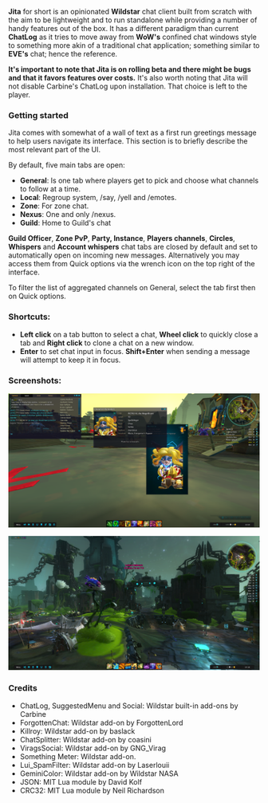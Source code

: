 **Jita** for short is an opinionated **Wildstar** chat client built from scratch with the aim to be lightweight and to run standalone while providing a number of handy features out of the box. It has a different paradigm than current **ChatLog** as it tries to move away from **WoW's** confined chat windows style to something more akin of a traditional chat application; something similar to **EVE's** chat; hence the reference.

**It's important to note that Jita is on rolling beta and there might be bugs and that it favors features over costs.** It's also worth noting that Jita will not disable Carbine's ChatLog upon installation. That choice is left to the player.

### Getting started

Jita comes with somewhat of a wall of text as a first run greetings message to help users navigate its interface. This section is to briefly describe the most relevant part of the UI.

By default, five main tabs are open:

 - **General**: Is one tab where players get to pick and choose what channels to follow at a time. 
 - **Local**: Regroup system, /say, /yell and /emotes.
 - **Zone**: For zone chat. 
 - **Nexus**: One and only /nexus.
 - **Guild**: Home to Guild's chat
 
**Guild Officer**, **Zone PvP**, **Party, Instance**, **Players channels**, **Circles**, **Whispers** and **Account whispers** chat tabs are closed by default and set to automatically open on incoming new messages. Alternatively you may access them from Quick options via the wrench icon on the top right of the interface.

To filter the list of aggregated channels on General, select the tab first then on Quick options.

### Shortcuts:  

- **Left click** on a tab button to select a chat, **Wheel click** to quickly close a tab and **Right click** to clone a chat on a new window.
- **Enter** to set chat input in focus. **Shift+Enter** when sending a message will attempt to keep it in focus.

### Screenshots:  

![screenshot 01](https://raw.githubusercontent.com/Juith/wildstar-jita/master/screenshot01.png)

![screenshot 01](https://raw.githubusercontent.com/Juith/wildstar-jita/master/screenshot02.png)

### Credits

- ChatLog, SuggestedMenu and Social: Wildstar built-in add-ons by Carbine
- ForgottenChat: Wildstar add-on by ForgottenLord
- Killroy: Wildstar add-on by baslack
- ChatSplitter: Wildstar add-on by coasini
- ViragsSocial: Wildstar add-on by GNG_Virag
- Something Meter: Wildstar add-on.
- Lui_SpamFilter: Wildstar add-on by Laserlouii
- GeminiColor: Wildstar add-on by Wildstar NASA
- JSON: MIT Lua module by David Kolf
- CRC32: MIT Lua module by Neil Richardson
